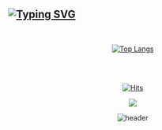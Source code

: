 [![Typing SVG](https://readme-typing-svg.herokuapp.com/?color=gradient&lines=Welcome+to+Minsung's+github!&font=Redressed&size=35)](https://git.io/typing-svg)
---

<div align="center">
<br>



<!-- stats -->

[![Top Langs](https://github-readme-stats.vercel.app/api/top-langs/?username=alstjd0930&langs_count=10&layout=compact)]()



<br><br>

<!-- 방문자,sns -->
[![Hits](https://hits.seeyoufarm.com/api/count/incr/badge.svg?url=https%3A%2F%2Fgithub.com%2Falstjd0930%2F&count_bg=%23D8F27D&title_bg=%23555555&icon=github.svg&icon_color=%23D8F27D&title=hits&edge_flat=false)](https://hits.seeyoufarm.com)

<a href="https://velog.io/@hamba" target="_blank"><img src="https://img.shields.io/badge/velog-82c59c?style=flat&logo=velog&logoColor=white"/></a>

![header](https://capsule-render.vercel.app/api?type=waving&color=gradient&height=120&animation=fadeIn&section=footer&text=🚗💨&fontAlign=70)

